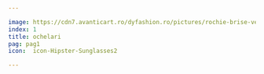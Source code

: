 ```yaml
---

image: https://cdn7.avanticart.ro/dyfashion.ro/pictures/rochie-brise-verde-cu-broderie-si-paiete-la-bust-192059-4.jpeg
index: 1
title: ochelari
pag: pag1
icon:  icon-Hipster-Sunglasses2 

---
```


